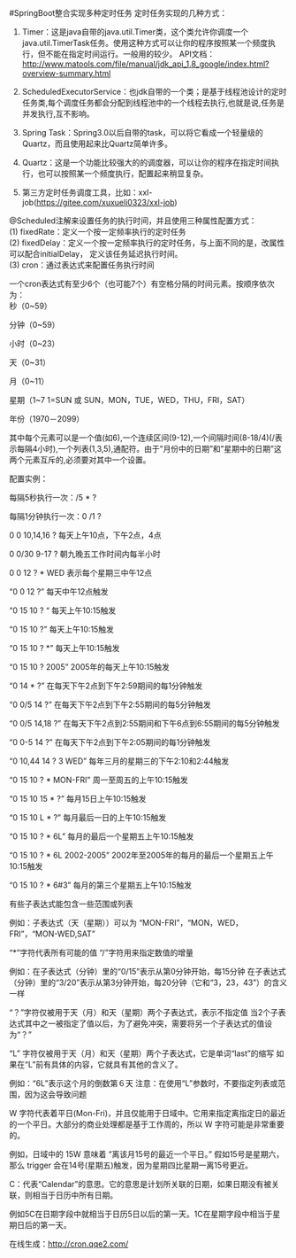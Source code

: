 #SpringBoot整合实现多种定时任务
定时任务实现的几种方式：      
1. Timer：这是java自带的java.util.Timer类，这个类允许你调度一个java.util.TimerTask任务。使用这种方式可以让你的程序按照某一个频度执行，但不能在指定时间运行。一般用的较少。
API文档：http://www.matools.com/file/manual/jdk_api_1.8_google/index.html?overview-summary.html

2. ScheduledExecutorService：也jdk自带的一个类；是基于线程池设计的定时任务类,每个调度任务都会分配到线程池中的一个线程去执行,也就是说,任务是并发执行,互不影响。

3. Spring Task：Spring3.0以后自带的task，可以将它看成一个轻量级的Quartz，而且使用起来比Quartz简单许多。

4. Quartz：这是一个功能比较强大的的调度器，可以让你的程序在指定时间执行，也可以按照某一个频度执行，配置起来稍显复杂。

5. 第三方定时任务调度工具，比如：xxl-job(https://gitee.com/xuxueli0323/xxl-job)



@Scheduled注解来设置任务的执行时间，并且使用三种属性配置方式：            
(1) fixedRate：定义一个按一定频率执行的定时任务     
(2) fixedDelay：定义一个按一定频率执行的定时任务，与上面不同的是，改属性可以配合initialDelay， 定义该任务延迟执行时间。         
(3) cron：通过表达式来配置任务执行时间        


一个cron表达式有至少6个（也可能7个）有空格分隔的时间元素。按顺序依次为：     
秒（0~59）

分钟（0~59）

小时（0~23）

天（0~31）

月（0~11）

星期（1~7 1=SUN 或 SUN，MON，TUE，WED，THU，FRI，SAT）

年份（1970－2099）

其中每个元素可以是一个值(如6),一个连续区间(9-12),一个间隔时间(8-18/4)(/表示每隔4小时),一个列表(1,3,5),通配符。由于”月份中的日期”和”星期中的日期”这两个元素互斥的,必须要对其中一个设置。

配置实例：

每隔5秒执行一次：/5 * ?

每隔1分钟执行一次：0 /1 ?

0 0 10,14,16 ? 每天上午10点，下午2点，4点

0 0/30 9-17 ?   朝九晚五工作时间内每半小时

0 0 12 ? * WED 表示每个星期三中午12点

“0 0 12 ?” 每天中午12点触发

“0 15 10 ? “ 每天上午10:15触发

“0 15 10 ?” 每天上午10:15触发

“0 15 10 ? *” 每天上午10:15触发

“0 15 10 ? 2005” 2005年的每天上午10:15触发

“0 14 * ?” 在每天下午2点到下午2:59期间的每1分钟触发

“0 0/5 14 ?” 在每天下午2点到下午2:55期间的每5分钟触发

“0 0/5 14,18 ?” 在每天下午2点到2:55期间和下午6点到6:55期间的每5分钟触发

“0 0-5 14 ?” 在每天下午2点到下午2:05期间的每1分钟触发

“0 10,44 14 ? 3 WED” 每年三月的星期三的下午2:10和2:44触发

“0 15 10 ? * MON-FRI” 周一至周五的上午10:15触发

“0 15 10 15 * ?” 每月15日上午10:15触发

“0 15 10 L * ?” 每月最后一日的上午10:15触发

“0 15 10 ? * 6L” 每月的最后一个星期五上午10:15触发

“0 15 10 ? * 6L 2002-2005” 2002年至2005年的每月的最后一个星期五上午10:15触发

“0 15 10 ? * 6#3” 每月的第三个星期五上午10:15触发

有些子表达式能包含一些范围或列表

例如：子表达式（天（星期））可以为 “MON-FRI”，“MON，WED，FRI”，“MON-WED,SAT”

“*”字符代表所有可能的值
“/”字符用来指定数值的增量

例如：在子表达式（分钟）里的“0/15”表示从第0分钟开始，每15分钟
在子表达式（分钟）里的“3/20”表示从第3分钟开始，每20分钟（它和“3，23，43”）的含义一样

“？”字符仅被用于天（月）和天（星期）两个子表达式，表示不指定值
当2个子表达式其中之一被指定了值以后，为了避免冲突，需要将另一个子表达式的值设为“？”

“L” 字符仅被用于天（月）和天（星期）两个子表达式，它是单词“last”的缩写
如果在“L”前有具体的内容，它就具有其他的含义了。

例如：“6L”表示这个月的倒数第６天
注意：在使用“L”参数时，不要指定列表或范围，因为这会导致问题

W 字符代表着平日(Mon-Fri)，并且仅能用于日域中。它用来指定离指定日的最近的一个平日。大部分的商业处理都是基于工作周的，所以 W 字符可能是非常重要的。

例如，日域中的 15W 意味着 “离该月15号的最近一个平日。” 假如15号是星期六，那么 trigger 会在14号(星期五)触发，因为星期四比星期一离15号更近。

C：代表“Calendar”的意思。它的意思是计划所关联的日期，如果日期没有被关联，则相当于日历中所有日期。

例如5C在日期字段中就相当于日历5日以后的第一天。1C在星期字段中相当于星期日后的第一天。


在线生成：http://cron.qqe2.com/    





